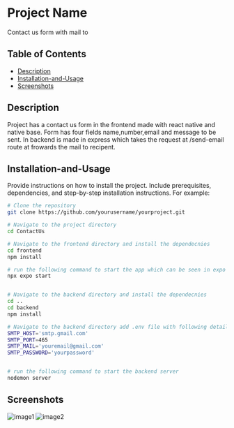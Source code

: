 # Project Name

Contact us form with mail to 

## Table of Contents
- [Description](#description)
- [Installation-and-Usage](#installation-and-Usage)
- [Screenshots](#Screenshots)



## Description

Project has a contact us form in the frontend made with react native and native base. Form has four fields name,number,email and message to be sent. In backend is made in express which takes the request at /send-email route at frowards the mail to recipent.

## Installation-and-Usage

Provide instructions on how to install the project. Include prerequisites, dependencies, and step-by-step installation instructions. For example:

```bash
# Clone the repository
git clone https://github.com/yourusername/yourproject.git

# Navigate to the project directory
cd ContactUs

# Navigate to the frontend directory and install the dependecnies
cd frontend
npm install

# run the following command to start the app which can be seen in expo app downloaded in your phone by scanning the qr code provided
npx expo start


# Navigate to the backend directory and install the dependecnies
cd ..
cd backend
npm install

# Navigate to the backend directory add .env file with following details
SMTP_HOST='smtp.gmail.com'
SMTP_PORT=465
SMTP_MAIL='youremail@gmail.com'
SMTP_PASSWORD='yourpassword'


# run the following command to start the backend server
nodemon server 

```

## Screenshots
![image1](E:\smit\ContactUs\images\WithError.jpg)
![image2](E:\smit\ContactUs\images\WithoutError.jpg)



